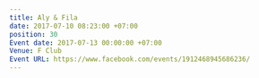 ```yaml
---
title: Aly & Fila
date: 2017-07-10 08:23:00 +07:00
position: 30
Event date: 2017-07-13 00:00:00 +07:00
Venue: F Club
Event URL: https://www.facebook.com/events/1912468945686236/
---
```


